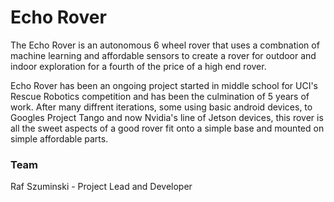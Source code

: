 # Echo Rover 
The Echo Rover is an autonomous 6 wheel rover that uses a combnation of machine learning and affordable sensors to create a rover for outdoor and indoor exploration for a fourth of the price of a high end rover.

Echo Rover has been an ongoing project started in middle school for UCI's Rescue Robotics competition and has been the culmination of 5 years of work. After many diffrent iterations, some using basic android devices, to Googles Project Tango and now Nvidia's line of Jetson devices, this rover is all the sweet aspects of a good rover fit onto a simple base and mounted on simple affordable parts.







### Team
Raf Szuminski - Project Lead and Developer


